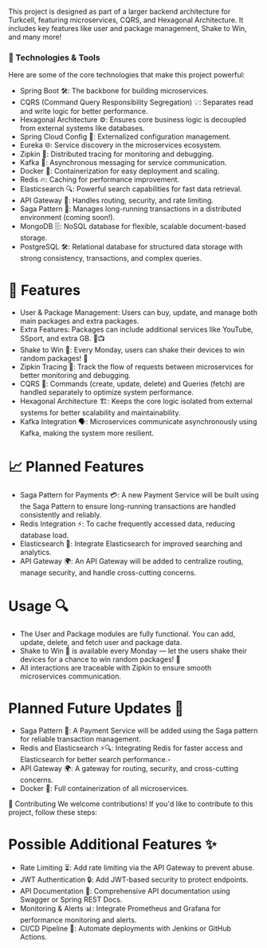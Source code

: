 This project is designed as part of a larger backend architecture for Turkcell, featuring microservices, CQRS, and Hexagonal Architecture. It includes key features like user and package management, Shake to Win, and many more!

### 🔧 Technologies & Tools
Here are some of the core technologies that make this project powerful:

- Spring Boot 🛠️: The backbone for building microservices.
- CQRS (Command Query Responsibility Segregation) 💡: Separates read and write logic for better performance.
- Hexagonal Architecture ⚙️: Ensures core business logic is decoupled from external systems like databases.
- Spring Cloud Config 🔑: Externalized configuration management.
- Eureka 🌐: Service discovery in the microservices ecosystem.
- Zipkin 🧵: Distributed tracing for monitoring and debugging.
- Kafka 📡: Asynchronous messaging for service communication.
- Docker 🐳: Containerization for easy deployment and scaling.
- Redis 🔥: Caching for performance improvement.
- Elasticsearch 🔍: Powerful search capabilities for fast data retrieval.
- API Gateway 🔐: Handles routing, security, and rate limiting.
- Saga Pattern 🔄: Manages long-running transactions in a distributed environment (coming soon!).
- MongoDB 🗄️: NoSQL database for flexible, scalable document-based storage.
- PostgreSQL 🛠️: Relational database for structured data storage with strong consistency, transactions, and complex queries.

# 🎯 Features
- User & Package Management: Users can buy, update, and manage both main packages and extra packages.
- Extra Features: Packages can include additional services like YouTube, SSport, and extra GB. 📱📺
- Shake to Win 🎲: Every Monday, users can shake their devices to win random packages! 🎉
- Zipkin Tracing 🧭: Track the flow of requests between microservices for better monitoring and debugging.
- CQRS 🔄: Commands (create, update, delete) and Queries (fetch) are handled separately to optimize system performance.
- Hexagonal Architecture 🏗️: Keeps the core logic isolated from external systems for better scalability and maintainability.
- Kafka Integration 🗣️: Microservices communicate asynchronously using Kafka, making the system more resilient.

# 📈 Planned Features
- Saga Pattern for Payments 💳: A new Payment Service will be built using the Saga Pattern to ensure long-running transactions are handled consistently and reliably.
- Redis Integration ⚡: To cache frequently accessed data, reducing database load.
- Elasticsearch 🔎: Integrate Elasticsearch for improved searching and analytics.
- API Gateway 🌍: An API Gateway will be added to centralize routing, manage security, and handle cross-cutting concerns.

# Usage 🔍
- The User and Package modules are fully functional. You can add, update, delete, and fetch user and package data.
- Shake to Win 🎲 is available every Monday — let the users shake their devices for a chance to win random packages! 🎉
- All interactions are traceable with Zipkin to ensure smooth microservices communication.

# Planned Future Updates 🚀
- Saga Pattern 🔄: A Payment Service will be added using the Saga pattern for reliable transaction management.
- Redis and Elasticsearch ⚡🔍: Integrating Redis for faster access and Elasticsearch for better search performance.- 
- API Gateway 🌍: A gateway for routing, security, and cross-cutting concerns.
- Docker 🐋: Full containerization of all microservices.

🤝 Contributing
We welcome contributions! If you'd like to contribute to this project, follow these steps:

# Possible Additional Features ✨
- Rate Limiting ⏳: Add rate limiting via the API Gateway to prevent abuse.
- JWT Authentication 🔒: Add JWT-based security to protect endpoints.
- API Documentation 📖: Comprehensive API documentation using Swagger or Spring REST Docs.
- Monitoring & Alerts 📊: Integrate Prometheus and Grafana for performance monitoring and alerts.
- CI/CD Pipeline 🔄: Automate deployments with Jenkins or GitHub Actions.
